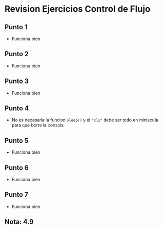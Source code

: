 # Revision Ejercicios Control de Flujo

## Punto 1

* Funciona bien

## Punto 2

* Funciona bien

## Punto 3

* Funciona bien

## Punto 4

* No es necesaria la funcion `Sleep()` y el `"cls"` debe ser todo en miniscula para que borre la consola

## Punto 5

* Funciona bien

## Punto 6

* Funciona bien

## Punto 7

* Funciona bien

## Nota: 4.9
